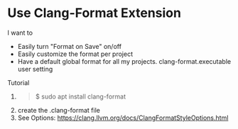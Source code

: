 # Use Clang-Format Extension

I want to

- Easily turn "Format on Save" on/off
- Easily customize the format per project
- Have a default global format for all my projects.
  clang-format.executable user setting

Tutorial

1. > $ sudo apt install clang-format
2. create the .clang-format file
3. See Options: https://clang.llvm.org/docs/ClangFormatStyleOptions.html
